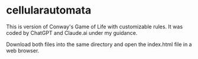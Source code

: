 # cellularautomata

This is version of Conway's Game of Life with customizable rules.  It was coded by ChatGPT and Claude.ai under my guidance.

Download both files into the same directory and open the index.html file in a web browser.
